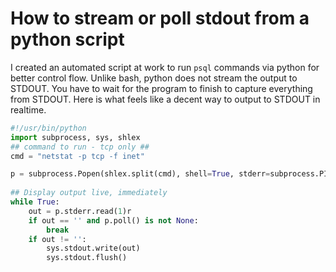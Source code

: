 # How to stream or poll stdout from a python script

I created an automated script at work to run `psql` commands via python for better control flow.
Unlike bash, python does not stream the output to STDOUT. You have to wait for the program to finish
to capture everything from STDOUT. Here is what feels like a decent way to output to STDOUT in realtime.

```python
#!/usr/bin/python
import subprocess, sys, shlex
## command to run - tcp only ##
cmd = "netstat -p tcp -f inet"

p = subprocess.Popen(shlex.split(cmd), shell=True, stderr=subprocess.PIPE, encoding="utf-8")
 
## Display output live, immediately 
while True:
    out = p.stderr.read(1)r
    if out == '' and p.poll() is not None:
        break
    if out != '':
        sys.stdout.write(out)
        sys.stdout.flush()
```
